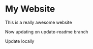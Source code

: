# My Website

This is a really awesome website

Now updating on update-readme branch

Update locally
